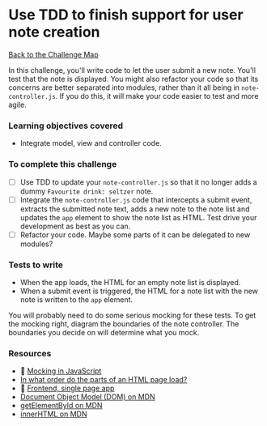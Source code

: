 # Use TDD to finish support for user note creation

[Back to the Challenge Map](00_challenge_track.md)

In this challenge, you'll write code to let the user submit a new note.  You'll test that the note is displayed.  You might also refactor your code so that its concerns are better separated into modules, rather than it all being in `note-controller.js`.  If you do this, it will make your code easier to test and more agile.

### Learning objectives covered

- Integrate model, view and controller code.

### To complete this challenge

- [ ] Use TDD to update your `note-controller.js` so that it no longer adds a dummy `Favourite drink: seltzer` note.
- [ ] Integrate the `note-controller.js` code that intercepts a submit event, extracts the submitted note text, adds a new note to the note list and updates the `app` element to show the note list as HTML.  Test drive your development as best as you can.
- [ ] Refactor your code.  Maybe some parts of it can be delegated to new modules?

### Tests to write

- When the app loads, the HTML for an empty note list is displayed.
- When a submit event is triggered, the HTML for a note list with the new note is written to the `app` element.

You will probably need to do some serious mocking for these tests.  To get the mocking right, diagram the boundaries of the note controller.  The boundaries you decide on will determine what you mock.

### Resources

- :pill: [Mocking in JavaScript](../pills/mocking_in_javascript.md)
- [In what order do the parts of an HTML page load?](http://stackoverflow.com/questions/1795438/load-and-execution-sequence-of-a-web-page)
- :pill: [Frontend, single page app](https://github.com/makersacademy/course/blob/master/pills/frontend_single_page_app.md)
- [Document Object Model (DOM) on MDN](https://developer.mozilla.org/en-US/docs/Web/API/Document_Object_Model/Introduction)
- [getElementById on MDN](https://developer.mozilla.org/en-US/docs/Web/API/Document/getElementById)
- [innerHTML on MDN](https://developer.mozilla.org/en-US/docs/Web/API/Element/innerHTML)
